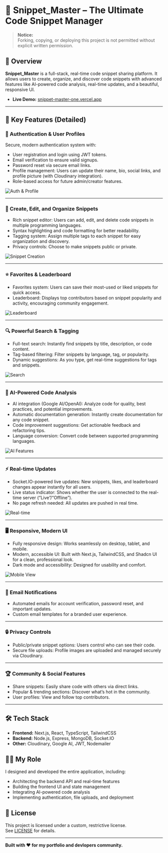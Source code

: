 # 🚀 Snippet_Master – The Ultimate Code Snippet Manager

> **Notice:**   
> Forking, copying, or deploying this project is not permitted without explicit written permission.

## 📌 Overview

**Snippet_Master** is a full-stack, real-time code snippet sharing platform. It allows users to create, organize, and discover code snippets with advanced features like AI-powered code analysis, real-time updates, and a beautiful, responsive UI.

- **Live Demo:** [snippet-master-one.vercel.app](https://snippet-master-one.vercel.app)

---

## 🌟 Key Features (Detailed)

### 🔐 Authentication & User Profiles
Secure, modern authentication system with:
- User registration and login using JWT tokens.
- Email verification to ensure valid signups.
- Password reset via secure email links.
- Profile management: Users can update their name, bio, social links, and profile picture (with Cloudinary integration).
- Role-based access for future admin/creator features.

![Auth & Profile](/client/public/logo.png)

---

### 📝 Create, Edit, and Organize Snippets
- Rich snippet editor: Users can add, edit, and delete code snippets in multiple programming languages.
- Syntax highlighting and code formatting for better readability.
- Tagging system: Assign multiple tags to each snippet for easy organization and discovery.
- Privacy controls: Choose to make snippets public or private.

![Snippet Creation](/client/public/logo.png)

---

### ⭐ Favorites & Leaderboard
- Favorites system: Users can save their most-used or liked snippets for quick access.
- Leaderboard: Displays top contributors based on snippet popularity and activity, encouraging community engagement.

![Leaderboard](/client/public/glass-bg.png)

---

### 🔍 Powerful Search & Tagging
- Full-text search: Instantly find snippets by title, description, or code content.
- Tag-based filtering: Filter snippets by language, tag, or popularity.
- Dynamic suggestions: As you type, get real-time suggestions for tags and snippets.

![Search](/client/public/flurry.png)

---

### 🤖 AI-Powered Code Analysis
- AI integration (Google AI/OpenAI): Analyze code for quality, best practices, and potential improvements.
- Automatic documentation generation: Instantly create documentation for any code snippet.
- Code improvement suggestions: Get actionable feedback and refactoring tips.
- Language conversion: Convert code between supported programming languages.

![AI Features](/client/public/logo.png)

---

### ⚡ Real-time Updates
- Socket.IO-powered live updates: New snippets, likes, and leaderboard changes appear instantly for all users.
- Live status indicator: Shows whether the user is connected to the real-time server (“Live”/“Offline”).
- No page refresh needed: All updates are pushed in real time.

![Real-time](/client/public/glass-bg.png)

---

### 🖥️ Responsive, Modern UI
- Fully responsive design: Works seamlessly on desktop, tablet, and mobile.
- Modern, accessible UI: Built with Next.js, TailwindCSS, and Shadcn UI for a clean, professional look.
- Dark mode and accessibility: Designed for usability and comfort.

![Mobile View](/client/public/glass-bg.png)

---

### 📨 Email Notifications
- Automated emails for account verification, password reset, and important updates.
- Custom email templates for a branded user experience.

---

### 🔒 Privacy Controls
- Public/private snippet options: Users control who can see their code.
- Secure file uploads: Profile images are uploaded and managed securely via Cloudinary.

---

### 🏆 Community & Social Features
- Share snippets: Easily share code with others via direct links.
- Popular & trending sections: Discover what’s hot in the community.
- User profiles: View and follow top contributors.

---

## 🛠️ Tech Stack

- **Frontend:** Next.js, React, TypeScript, TailwindCSS
- **Backend:** Node.js, Express, MongoDB, Socket.IO
- **Other:** Cloudinary, Google AI, JWT, Nodemailer

## 👨‍💻 My Role

I designed and developed the entire application, including:
- Architecting the backend API and real-time features
- Building the frontend UI and state management
- Integrating AI-powered code analysis
- Implementing authentication, file uploads, and deployment

## 📝 License

This project is licensed under a custom, restrictive license.  
See [LICENSE](LICENSE) for details.

---

**Built with ❤️ for my portfolio and devlopers community.**
